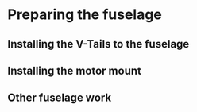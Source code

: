 # Preparing the fuselage



## Installing the V-Tails to the fuselage



## Installing the motor mount



## Other fuselage work

